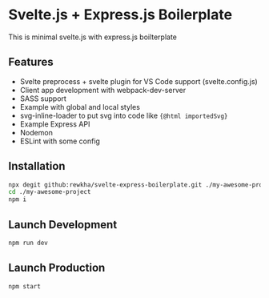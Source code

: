 # Svelte.js + Express.js Boilerplate

This is minimal svelte.js with express.js boilterplate

## Features

- Svelte preprocess + svelte plugin for VS Code support (svelte.config.js)
- Client app development with webpack-dev-server
- SASS support
- Example with global and local styles
- svg-inline-loader to put svg into code like `{@html importedSvg}`
- Example Express API
- Nodemon
- ESLint with some config

## Installation

```bash
npx degit github:rewkha/svelte-express-boilerplate.git ./my-awesome-project
cd ./my-awesome-project
npm i
```

## Launch Development

```bash
npm run dev
```

## Launch Production

```bash
npm start
```
